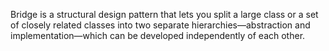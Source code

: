Bridge is a structural design pattern that lets you split a large class or a set of closely related classes into two separate hierarchies—abstraction and implementation—which can be developed independently of each other.